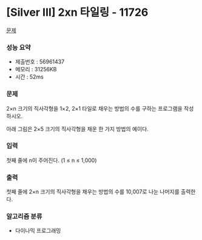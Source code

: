 # [Silver III] 2xn 타일링 - 11726
<a href="https://www.acmicpc.net/problem/11726">문제</a>

### 성능 요약
- 제출번호 : 56961437	 <br>
- 메모리 : 31256KB <br>
- 시간 : 52ms

### 문제
2×n 크기의 직사각형을 1×2, 2×1 타일로 채우는 방법의 수를 구하는 프로그램을 작성하시오.

아래 그림은 2×5 크기의 직사각형을 채운 한 가지 방법의 예이다.

### 입력
첫째 줄에 n이 주어진다. (1 ≤ n ≤ 1,000)

### 출력
첫째 줄에 2×n 크기의 직사각형을 채우는 방법의 수를 10,007로 나눈 나머지를 출력한다.

### 알고리즘 분류
- 다이나믹 프로그래밍
